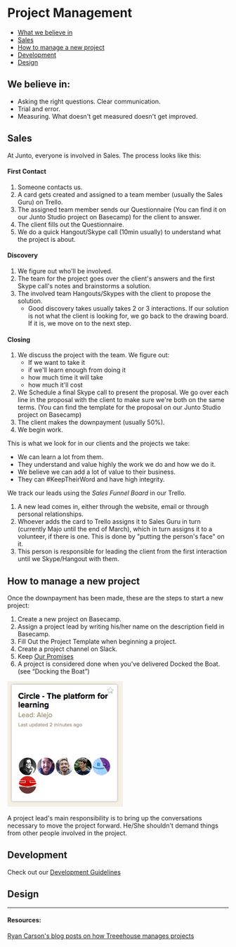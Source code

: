 # Project Management

- [What we believe in](#we-believe-in)
- [Sales](#sales)
- [How to manage a new project](#how-to-manage-a-new-project)
- [Development](#development)
- [Design](#design)

## We believe in: 

- Asking the right questions. Clear communication.
- Trial and error.
- Measuring. What doesn't get measured doesn't get improved.

## Sales
At Junto, everyone is involved in Sales. The process looks like this:

#### First Contact
1. Someone contacts us.
1. A card gets created and assigned to a team member (usually the Sales Guru) on Trello.
1. The assigned team member sends our Questionnaire (You can find it on our Junto Studio project on Basecamp) for the client to answer. 
1. The client fills out the Questionnaire.
1. We do a quick Hangout/Skype call (10min usually) to understand what the project is about.

#### Discovery
1. We figure out who'll be involved.
1. The team for the project goes over the client's answers and the first Skype call's notes and brainstorms a solution.
1. The involved team Hangouts/Skypes with the client to propose the solution.
	+ Good discovery takes usually takes 2 or 3 interactions. If our solution is not what the client is looking for, we go back to the drawing board. If it is, we move on to the next step.

#### Closing
1. We discuss the project with the team. We figure out: 
	+ If we want to take it
	+ if we'll learn enough from doing it
	+ how much time it will take
	+ how much it'll cost
1. We Schedule a final Skype call to present the proposal. We go over each line in the proposal with the client to make sure we're both on the same terms. (You can find the template for the proposal on our Junto Studio project on Basecamp)
1. The client makes the downpayment (usually 50%).
1. We begin work.

This is what we look for in our clients and the projects we take:
- We can learn a lot from them.
- They understand and value highly the work we do and how we do it.
- We believe we can add a lot of value to their business.
- They can #KeepTheirWord and have high integrity.

We track our leads using the *Sales Funnel Board* in our Trello.

1. A new lead comes in, either through the website, email or through personal relationships.
1. Whoever adds the card to Trello assigns it to Sales Guru in turn (currently Majo until the end of March), which in turn assigns it to a volunteer, if there is one. This is done by "putting the person's face" on it. 
1. This person is responsible for leading the client from the first interaction until we Skype/Hangout with them.

## How to manage a new project

Once the downpayment has been made, these are the steps to start a new project:

1. Create a new project on Basecamp.
1. Assign a project lead by writing his/her name on the description field in Basecamp.
1. Fill Out the Project Template when beginning a project.
1. Create a project channel on Slack.
1. Keep [Our Promises]()
1. A project is considered done when you’ve delivered Docked the Boat. (see “Docking the Boat”)

![project-lead](/images/project-lead.png)

A project lead's main responsibility is to bring up the conversations necessary to move the project forward. He/She shouldn't demand things from other people involved in the project.

## Development

Check out our [Development Guidelines](https://github.com/thejunto/guides)

## Design

---

#### Resources:
[Ryan Carson's blog posts on how Treeehouse manages projects](http://ryancarson.com/post/61606695537/how-to-set-priorities-create-budgets-and-do)


